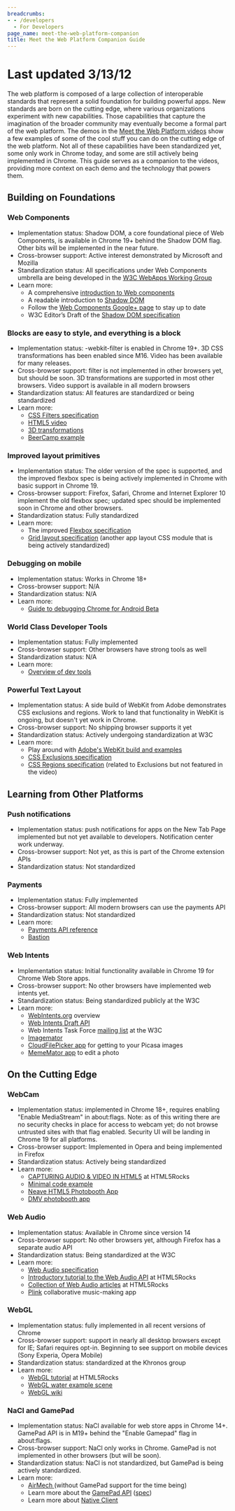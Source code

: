 ```yaml
---
breadcrumbs:
- - /developers
  - For Developers
page_name: meet-the-web-platform-companion
title: Meet the Web Platform Companion Guide
---
```


# **Last updated 3/13/12**

The web platform is composed of a large collection of interoperable standards
that represent a solid foundation for building powerful apps. New standards are
born on the cutting edge, where various organizations experiment with new
capabilities. Those capabilities that capture the imagination of the broader
community may eventually become a formal part of the web platform.
The demos in the [Meet the Web Platform
videos](http://www.youtube.com/watch?v=3i4dtgh3ym0&list=PL0207724E1C9C22A6&feature=plpp_play_all)
show a few examples of some of the cool stuff you can do on the cutting edge of
the web platform. Not all of these capabilities have been standardized yet, some
only work in Chrome today, and some are still actively being implemented in
Chrome. This guide serves as a companion to the videos, providing more context
on each demo and the technology that powers them.

## Building on Foundations

### Web Components

*   Implementation status: Shadow DOM, a core foundational piece of Web
            Components, is available in Chrome 19+ behind the Shadow DOM flag.
            Other bits will be implemented in the near future.
*   Cross-browser support: Active interest demonstrated by Microsoft and
            Mozilla
*   Standardization status: All specifications under Web Components
            umbrella are being developed in the [W3C WebApps Working
            Group](http://www.w3.org/2008/webapps/)
*   Learn more:
    *   A comprehensive [introduction to Web
                components](http://dvcs.w3.org/hg/webcomponents/raw-file/tip/explainer/index.html)
    *   A readable introduction to [Shadow
                DOM](http://glazkov.com/2011/01/14/what-the-heck-is-shadow-dom/)
    *   Follow the [Web Components Google+
                page](https://plus.google.com/u/1/103330502635338602217/posts)
                to stay up to date
    *   W3C Editor’s Draft of the [Shadow DOM
                specification](http://dvcs.w3.org/hg/webcomponents/raw-file/tip/spec/shadow/index.html)

### Blocks are easy to style, and everything is a block

*   Implementation status: -webkit-filter is enabled in Chrome 19+. 3D
            CSS transformations has been enabled since M16. Video has been
            available for many releases.
*   Cross-browser support: filter is not implemented in other browsers
            yet, but should be soon. 3D transformations are supported in most
            other browsers. Video support is available in all modern browsers
*   Standardization status: All features are standardized or being
            standardized
*   Learn more:
    *   [CSS Filters specification
                ](http://dvcs.w3.org/hg/FXTF/raw-file/tip/filters/index.html)
    *   [HTML5
                video](http://www.html5rocks.com/en/tutorials/video/basics/)
    *   [3D
                transformations](http://www.html5rocks.com/en/tutorials/3d/css/)
    *   [BeerCamp example](http://2011.beercamp.com/)

### Improved layout primitives

*   Implementation status: The older version of the spec is supported,
            and the improved flexbox spec is being actively implemented in
            Chrome with basic support in Chrome 19.
*   Cross-browser support: Firefox, Safari, Chrome and Internet Explorer
            10 implement the old flexbox spec; updated spec should be
            implemented soon in Chrome and other browsers.
*   Standardization status: Fully standardized
*   Learn more:
    *   The improved [Flexbox
                specification](http://www.w3.org/TR/css3-flexbox/)
    *   [Grid layout specification](http://www.w3.org/TR/css3-layout/)
                (another app layout CSS module that is being actively
                standardized)

### Debugging on mobile

*   Implementation status: Works in Chrome 18+
*   Cross-browser support: N/A
*   Standardization status: N/A
*   Learn more:
    *   [Guide to debugging Chrome for Android
                Beta](http://code.google.com/chrome/mobile/docs/debugging.html)

### World Class Developer Tools

*   Implementation status: Fully implemented
*   Cross-browser support: Other browsers have strong tools as well
*   Standardization status: N/A
*   Learn more:
    *   [Overview of dev tools](http://code.google.com/chrome/devtools/)

### Powerful Text Layout

*   Implementation status: A side build of WebKit from Adobe
            demonstrates CSS exclusions and regions. Work to land that
            functionality in WebKit is ongoing, but doesn't yet work in Chrome.
*   Cross-browser support: No shipping browser supports it yet
*   Standardization status: Actively undergoing standardization at W3C
*   Learn more:
    *   Play around with [Adobe's WebKit build and
                examples](http://labs.adobe.com/technologies/cssregions/)
    *   [CSS Exclusions
                specification](http://dev.w3.org/csswg/css3-exclusions/)
    *   [CSS Regions
                specification](http://dev.w3.org/csswg/css3-regions/) (related
                to Exclusions but not featured in the video)

## Learning from Other Platforms

### Push notifications

*   Implementation status: push notifications for apps on the New Tab
            Page implemented but not yet available to developers. Notification
            center work underway.
*   Cross-browser support: Not yet, as this is part of the Chrome
            extension APIs
*   Standardization status: Not standardized

### Payments

*   Implementation status: Fully implemented
*   Cross-browser support: All modern browsers can use the payments API
*   Standardization status: Not standardized
*   Learn more:
    *   [Payments API
                reference](https://developers.google.com/in-app-payments/docs/samples)
    *   [Bastion](https://chrome.google.com/webstore/detail/oohphhdkahjlioohbalmicpokoefkgid)

### Web Intents

*   Implementation status: Initial functionality available in Chrome 19
            for Chrome Web Store apps.
*   Cross-browser support: No other browsers have implemented web
            intents yet.
*   Standardization status: Being standardized publicly at the W3C
*   Learn more:
    *   [WebIntents.org](http://webintents.org/) overview
    *   [Web Intents Draft
                API](http://dvcs.w3.org/hg/web-intents/raw-file/tip/spec/Overview.html)
    *   Web Intents Task Force [mailing
                list](http://lists.w3.org/Archives/Public/public-web-intents/)
                at the W3C
    *   [Imagemator](http://www.imagemator.com/)
    *   [CloudFilePicker
                app](https://chrome.google.com/webstore/detail/kpeiggegnjmcinljkdmjglpjopdjihff)
                for getting to your Picasa images
    *   [MemeMator
                app](https://chrome.google.com/webstore/detail/lkinojipklbmjkgmmpppmbhlhfpkhmed)
                to edit a photo

## On the Cutting Edge

### WebCam

*   Implementation status: implemented in Chrome 18+, requires enabling
            "Enable MediaStream" in about:flags. Note: as of this writing there
            are no security checks in place for access to webcam yet; do not
            browse untrusted sites with that flag enabled. Security UI will be
            landing in Chrome 19 for all platforms.
*   Cross-browser support: Implemented in Opera and being implemented in
            Firefox
*   Standardization status: Actively being standardized
*   Learn more:
    *   [CAPTURING AUDIO & VIDEO IN
                HTML5](http://www.html5rocks.com/en/tutorials/getusermedia/intro/)
                at HTML5Rocks
    *   [Minimal code
                example](http://webrtc.cloudfoundry.com/get_user_media)
    *   [Neave HTML5 Photobooth App](http://neave.com/webcam/html5/)
    *   [DMV photobooth app](http://dmv.nodejitsu.com/)

### Web Audio

*   Implementation status: Available in Chrome since version 14
*   Cross-browser support: No other browsers yet, although Firefox has a
            separate audio API
*   Standardization status: Being standardized at the W3C
*   Learn more:
    *   [Web Audio
                specification](https://dvcs.w3.org/hg/audio/raw-file/tip/webaudio/specification.html)
    *   [Introductory tutorial to the Web Audio
                API](http://www.html5rocks.com/en/tutorials/webaudio/intro/) at
                HTML5Rocks
    *   [Collection of Web Audio
                articles](http://www.html5rocks.com/tutorials/#webaudio) at
                HTML5Rocks
    *   [Plink](http://labs.dinahmoe.com/plink/) collaborative
                music-making app

### WebGL

*   Implementation status: fully implemented in all recent versions of
            Chrome
*   Cross-browser support: support in nearly all desktop browsers except
            for IE; Safari requires opt-in. Beginning to see support on mobile
            devices (Sony Experia, Opera Mobile)
*   Standardization status: standardized at the Khronos group
*   Learn more:
    *   [WebGL
                tutorial](http://www.html5rocks.com/en/tutorials/webgl/webgl_fundamentals/)
                at HTML5Rocks
    *   [WebGL water example scene](http://madebyevan.com/webgl-water/)
    *   [WebGL wiki](http://khronos.org/webgl/wiki)

### NaCl and GamePad

*   Implementation status: NaCl available for web store apps in Chrome
            14+. GamePad API is in M19+ behind the "Enable Gamepad" flag in
            about:flags.
*   Cross-browser support: NaCl only works in Chrome. GamePad is not
            implemented in other browsers (but will be soon).
*   Standardization status: NaCl is not standardized, but GamePad is
            being actively standardized.
*   Learn more:
    *   [AirMech ](http://www.airme.ch/)(without GamePad support for the
                time being)
    *   Learn more about the [GamePad
                API](https://wiki.mozilla.org/GamepadAPI)
                ([spec](http://dvcs.w3.org/hg/gamepad/raw-file/default/gamepad.html))
    *   Learn more about [Native
                Client](https://developers.google.com/native-client/)
